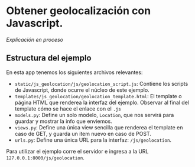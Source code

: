 # Obtener geolocalización con Javascript.
_Explicación en proceso_

## Estructura del ejemplo
En esta app tenemos los siguientes archivos relevantes:
- `static/js_geolocation/js/geolocation_script.js`: Contiene los scripts de Javascript, donde ocurre el núcleo de este ejemplo.
- `templates/js_geolocation/geolocation_template.html`: El template o página HTML que renderea la interfaz del ejemplo. Observar al final del template cómo se hace el enlace con el `.js`
- `models.py`: Define un solo modelo, `Location`, que nos servirá para guardar y mostrar la info que enviemos.
- `views.py`: Define una única view sencilla que renderea el template en caso de GET, y guarda un item nuevo en caso de POST.
- `urls.py`: Define una única URL para la interfaz: `/js/geolocation`.

Para utilizar el ejemplo corre el servidor e ingresa a la URL `127.0.0.1:8000/js/geolocation`.
